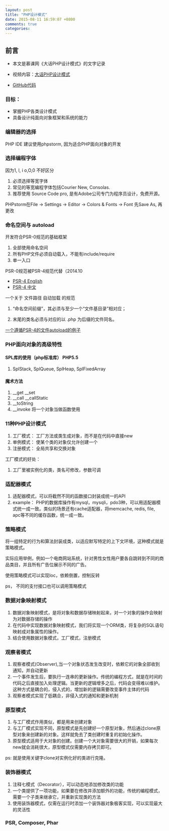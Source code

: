 ```yaml
---
layout: post
title: "PHP设计模式"
date: 2015-08-11 16:59:07 +0800
comments: true
categories: 
---
```

## 前言
- 本文是慕课网《大话PHP设计模式》的文字记录

- 视频内容：[大话PHP设计模式](http://www.imooc.com/view/236)
-  [GitHub代码](https://github.com/FengHan/php_pattern/)

### 目标：

- 掌握PHP各类设计模式
- 具备设计纯面向对象框架和系统的能力

### 编辑器的选择

PHP IDE 建议使用phpstorm, 因为适合PHP面向对象的开发

### 选择编程字体
因为1, l, i  o,O,0 不好区分

1. 必须选择等宽字体
2. 常见的等宽编程字体包括Courier New, Consolas.
3. 推荐使用 Source Code pro, 是有Adobe公司专门为程序员设计，免费开源。

PHPstorm在File -> Settings -> Editor -> Colors & Fonts -> Font 先Save As, 再更改 


### 命名空间与 autoload

开发符合PSR-0规范的基础框架

1. 全部使用命名空间
2. 所有PHP文件必须自动载入，不能有include/require
3. 单一入口


PSR-0规范被PSR-4规范代替（2014.10

- [PSR-4 English](https://github.com/php-fig/fig-standards/blob/master/accepted/PSR-4-autoloader.md)
- [PSR-4 中文](http://segmentfault.com/a/1190000002521658)


一个关于 文件路径 自动加载 的规范

1. “命名空间前缀”，其必须与至少一个“文件基目录”相对应；

2. 末尾的类名必须与对应的以 .php 为后缀的文件同名。

 
[一个遵循PSR-4的文件autoload的例子](http://www.bubuko.com/infodetail-557809.html)


### PHP面向对象的高级特性

#### SPL库的使用（php标准库） PHP5.5
1. SplStack, SplQueue, SplHeap, SplFixedArray

#### 魔术方法

1. __get __set
2. __call __callStatic
3. __toString
4. __invoke  将一个对象当做函数使用

### 11种PHP设计模式

1. 工厂模式： 工厂方法或类生成对象，而不是在代码中直接new
2. 单例模式： 使某个类的对象仅允许创建一个
3. 注册模式： 全局共享和交换对象

工厂模式的好处：
1. 工厂里被实例化的类，类名可修改，参数可调

### 适配器模式

1. 适配器模式，可以将截然不同的函数接口封装成统一的API
2. example： PHP的数据库操作有mysql，mysqli，pdo3种，可以用适配器模式统一成一致。类似的场景还有cache适配器，将memcache, redis, file, apc等不同的缓存函数，统一成一致。

### 策略模式

将一组特定的行为和算法封装成类，以适应默写特定的上下文环境，这种模式就是策略模式。

实际应用举例，例如一个电商网站系统，针对男性女性用户要各自跳转到不同的商品类目，并且所有广告位展示不同的广告。

使用策略模式可以实现Ioc，依赖倒置，控制反转

ps， 不同的支付接口也可以调用策略模式

### 数据对象映射模式
1. 数据对象映射模式，是将对象和数据存储映射起来，对一个对象的操作会映射为对数据存储的操作
2. 在代码中实现数据对象映射模式，我们将实现一个ORM类，将复杂的SQL语句映射成对象属性的操作。
3. 结合使用数据对象模式，工厂模式，注册模式

###  观察者模式
1. 观察者模式(Observer),当一个对象状态发生改变时，依赖它的对象全部收到通知，并自动更新
2. 一个事件发生后，要执行一连串的更新操作。传统的编程方式，就是在时间的代码之后直接加入处理逻辑。当更新的逻辑增多之后，代码会变得难以维护。这种方式是耦合的，侵入式的，增加新的逻辑需要改变事件主体的代码
3. 观察者模式实现了低耦合，非侵入式的通知和更新机制

### 原型模式
1. 与工厂模式作用类似，都是用来创建对象
2. 与工厂模式实现不同，原型模式是先创建好一个原型对象，然后通过clone原型对象来创建新的对象。这样就免去了类创建时重复的初始化操作。
3. 原型模式适用于大对象的创建。创建一个大对象需要很大的开销，如果每次new就会消耗很大，原型模式仅需要内存拷贝即可。

ps: 就是使用关键字clone对实例化好的类进行克隆。

### 装饰器模式
1. 注释七模式（Decorator），可以动态地添加修改类的功能
2. 一个类提供了一项功能，如果要在修改并添加额外的功能，传统的编程模式，需要一个子类来继承它，并重新实现类的方法
3. 使用装饰器模式，仅需在运行时添加一个装饰器对象极客实现，可以实现最大的灵活性
### PSR, Composer, Phar